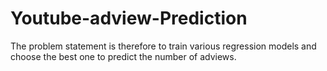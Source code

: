# Youtube-adview-Prediction
The problem statement is therefore to train various regression models and choose the best one to predict the number of adviews.
